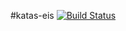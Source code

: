 #katas-eis [![Build Status](https://travis-ci.org/leoalonsoyvega/katas-eis.svg?branch=master)](https://travis-ci.org/leoalonsoyvega/katas-eis)

	
	
